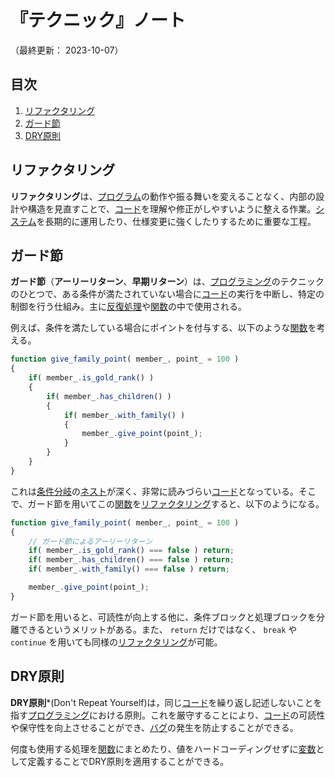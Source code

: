 # 『テクニック』ノート

（最終更新： 2023-10-07）


## 目次

1. [リファクタリング](#リファクタリング)
1. [ガード節](#ガード節)
1. [DRY原則](#dry原則)


## リファクタリング

**リファクタリング**は、[プログラム](./programming.md#プログラム)の動作や振る舞いを変えることなく、内部の設計や構造を見直すことで、[コード](./programming.md#ソースコード)を理解や修正がしやすいように整える作業。[システム](../../../system/_/chapters/system.md#システム)を長期的に運用したり、仕様変更に強くしたりするために重要な工程。


## ガード節

**ガード節**（**アーリーリターン**、**早期リターン**）は、[プログラミング](./programming.md#プログラミング)のテクニックのひとつで、ある条件が満たされていない場合に[コード](./programming.md#ソースコード)の実行を中断し、特定の制御を行う仕組み。主に[反復処理](./control_flow.md#反復)や[関数](./function.md#関数)の中で使用される。

例えば、条件を満たしている場合にポイントを付与する、以下のような[関数](./function.md#関数)を考える。

```js
function give_family_point( member_, point_ = 100 )
{
    if( member_.is_gold_rank() )
    {
        if( member_.has_children() )
        {
            if( member_.with_family() )
            {
                member_.give_point(point_);
            }
        }
    }
}
```

これは[条件分岐](./control_flow.md#条件分岐)の[ネスト](./control_flow.md#ネスト)が深く、非常に読みづらい[コード](./programming.md#ソースコード)となっている。そこで、ガード節を用いてこの[関数](./function.md#関数)を[リファクタリング](#リファクタリング)すると、以下のようになる。

```js
function give_family_point( member_, point_ = 100 )
{
    // ガード節によるアーリーリターン
    if( member_.is_gold_rank() === false ) return;
    if( member_.has_children() === false ) return;
    if( member_.with_family() === false ) return;

    member_.give_point(point_);
}
```

ガード節を用いると、可読性が向上する他に、条件ブロックと処理ブロックを分離できるというメリットがある。また、 `return` だけではなく、 `break` や `continue` を用いても同様の[リファクタリング](#リファクタリング)が可能。


## DRY原則

**DRY原則***(Don't Repeat Yourself)は，同じ[コード](./programming.md#ソースコード)を繰り返し記述しないことを指す[プログラミング](./programming.md#プログラミング)における原則。これを厳守することにより、[コード](./programming.md#ソースコード)の可読性や保守性を向上させることができ、[バグ](./programming.md#バグ)の発生を防止することができる。

何度も使用する処理を[関数](./function.md#関数)にまとめたり、値をハードコーディングせずに[変数](./variable.md#変数)として定義することでDRY原則を適用することができる。
